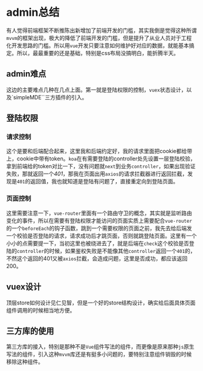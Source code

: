 # admin总结

有人觉得前端框架不断推陈出新增加了前端开发的门槛，其实我倒是觉得这种所谓`mvvm`的框架出现，极大的降低了前端开发的门槛，但是提升了从业人员对于工程化开发思路的门槛。所以用`vue`开发只要注意如何维护好对应的数据，就能基本搞定。所以，最最重要的还是基础，特别是css布局没搞明白，能折腾半天。

## admin难点

这边的主要难点几种在几点上面。第一就是登陆权限的控制，`vuex`状态设计，以及`simpleMDE``三方插件的引入。

## 登陆权限

### 请求控制

这个是要和后端配合起来，这里我和后端约定好，我的请求里面把cookie都给带上，cookie中带有token。`koa`在有需要登陆的controller处先设置一层登陆校验，拿到前端给的token对比一下，没有问题就`next`到业务`controller`，如果出现验证失败，那就返回一个*401*，那我在页面出用`axios`的请求拦截器进行返回拦截，发现是`401`的返回值，我也就知道是登陆有问题了，直接重定向到登陆页面。

### 页面控制

这里需要注意一下，`vue-router`里面有一个路由守卫的概念，其实就是监听路由变化的事件，所以在需要有登陆权限才能访问的页面实质上需要配合`vue-router`的一个`beforeEach`的钩子函数，跳到一个需要权限的页面之前，我先去给后端发一个校验是否登陆的请求，请求成功后才跳页面，否则就跳登陆页面。这里有一个小小的点需要提一下，当初这里也被绕进去了，就是后端在`check`这个校验是否登陆的`controller`的时候，如果鉴权失败是不能像其他`controller`返回一个`401`的，不然这个返回的401又被`axios`拦截，会造成问题，这里是否成功，都应该返回200。

## vuex设计

顶层store如何设计见仁见智，但是一个好的store结构设计，确实给后面具体页面组件调用的时候相当地方便。

## 三方库的使用

第三方库的接入，特别是那种不是`Vue`组件写法的组件，而更像是原来那种`js`原生写法的组件，引入这种`mvvm`库还是有挺多小问题的，要特别注意组件销毁的时候移除这种组件。